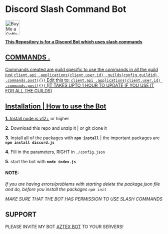# Discord Slash Command Bot


  <a href='https://ko-fi.com/Yash094' target='_blank'><img height='35' style='border:0px;height:46px;' src='https://az743702.vo.msecnd.net/cdn/kofi3.png?v=0' border='0' alt='Buy Me a Coffee at ko-fi.com' />


**This Repository is for a Discord Bot which uses slash commands**

## COMMANDS .

Commands created are guild specific to use the commands in all the guild just
`client.api .applications(client.user.id) .guilds(config.guildid) .commands.post({})`
Edit this to:
`client.api .applications(client.user.id) .commands.post({})`
(IT TAKES UPTO 1 HOUR TO UPDATE IF YOU USE IT FOR ALL THE GUILDS)
## Installation | How to use the Bot

**1.** Install [node.js v12+](https://nodejs.org/api/cli.html#cli_unhandled_rejections_mode) or higher

**2.** Download this repo and unzip it | or git clone it

**3.** Install all of the packages with **`npm install`** | the important packages are **`npm install discord.js`**

**4.** Fill in the parameters, RIGHT in `./config.json`

**5.** start the bot with **`node index.js`**

#### **NOTE:**

_If you are having errors/problems with starting delete the package.json file and do, before you install the packages `npm init`_

_MAKE SURE THAT THE BOT HAS PERMISSION TO USE SLASH COMMANDS_


## SUPPORT

PLEASE INVITE MY BOT [AZTEX BOT](https://discord.com/api/oauth2/authorize?client_id=687257316151656485&permissions=8&scope=bot) TO YOUR SERVERS!

